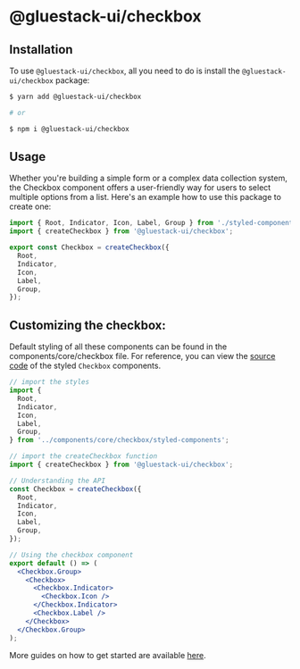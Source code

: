 # @gluestack-ui/checkbox

## Installation

To use `@gluestack-ui/checkbox`, all you need to do is install the
`@gluestack-ui/checkbox` package:

```sh
$ yarn add @gluestack-ui/checkbox

# or

$ npm i @gluestack-ui/checkbox
```

## Usage

Whether you're building a simple form or a complex data collection system, the Checkbox component offers a user-friendly way for users to select multiple options from a list. Here's an example how to use this package to create one:

```jsx
import { Root, Indicator, Icon, Label, Group } from './styled-components';
import { createCheckbox } from '@gluestack-ui/checkbox';

export const Checkbox = createCheckbox({
  Root,
  Indicator,
  Icon,
  Label,
  Group,
});
```

## Customizing the checkbox:

Default styling of all these components can be found in the components/core/checkbox file. For reference, you can view the [source code](https://github.com/gluestack/gluestack-ui/blob/development/example/storybook/src/ui-components/Checkbox/index.tsx) of the styled `Checkbox` components.

```jsx
// import the styles
import {
  Root,
  Indicator,
  Icon,
  Label,
  Group,
} from '../components/core/checkbox/styled-components';

// import the createCheckbox function
import { createCheckbox } from '@gluestack-ui/checkbox';

// Understanding the API
const Checkbox = createCheckbox({
  Root,
  Indicator,
  Icon,
  Label,
  Group,
});

// Using the checkbox component
export default () => (
  <Checkbox.Group>
    <Checkbox>
      <Checkbox.Indicator>
        <Checkbox.Icon />
      </Checkbox.Indicator>
      <Checkbox.Label />
    </Checkbox>
  </Checkbox.Group>
);
```

More guides on how to get started are available
[here](https://ui.gluestack.io/docs/components/forms/checkbox).
